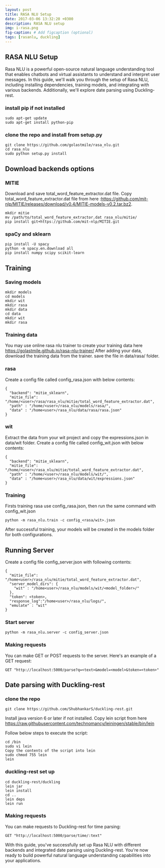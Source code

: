 ```yaml
---
layout: post
title: RASA NLU Setup
date: 2017-03-06 13:32:20 +0300
description: RASA NLU setup 
img: i-rasa.png
fig-caption: # Add figcaption (optional)
tags: [rasanlu, duckling]
---
```

## RASA NLU Setup
Rasa NLU is a powerful open-source natural language understanding tool that enables chatbots and virtual assistants to understand and interpret user messages. In this guide, we'll walk you through the setup of Rasa NLU, including installing dependencies, training models, and integrating with various backends. Additionally, we'll explore date parsing using Duckling-rest.

### install pip if not installed
```
sudo apt-get update
sudo apt-get install python-pip
```

### clone the repo and install from setup.py
```
git clone https://github.com/golastmile/rasa_nlu.git
cd rasa_nlu
sudo python setup.py install
```

## Download backends options
### MITIE
Download and save total_word_feature_extractor.dat file. Copy total_word_feature_extractor.dat file from here :https://github.com/mit-nlp/MITIE/releases/download/v0.4/MITIE-models-v0.2.tar.bz2.
```
mkdir mitie
mv /path/to/total_word_feature_extractor.dat rasa_nlu/mitie/
pip install git+https://github.com/mit-nlp/MITIE.git
```
### spaCy and sklearn
```
pip install -U spacy
python -m spacy.en.download all
pip install numpy scipy scikit-learn
```
## Training
### Saving models
```
mkdir models
cd models
mkdir wit
mkdir rasa
mkdir data
cd data
mkdir wit
mkdir rasa
```
### Training data
You may use online rasa nlu trainer to create your training data here https://golastmile.github.io/rasa-nlu-trainer/
After adding your data, download the training data from the trainer. save the file in data/rasa/ folder.
### rasa
Create a config file called config_rasa.json with below contents:
```
{
  "backend": "mitie_sklearn",
  "mitie_file": "/home/<user>/rasa/rasa_nlu/mitie/total_word_feature_extractor.dat",
  "path" : "/home/<user>/rasa_nlu/models/rasa/",
  "data" : "/home<user>/rasa_nlu/data/rasa/rasa.json"
}
```
### wit
Extract the data from your wit project and copy the expressions.json in data/wit folder.
Create a config file called config_wit.json with below contents:
```
{
  "backend": "mitie_sklearn",
  "mitie_file": "/home/<user>/rasa_nlu/mitie/total_word_feature_extractor.dat",
  "path" : "/home/<user>/rasa_nlu/models/wit/",
  "data" : "/home<user>/rasa_nlu/data/wit/expressions.json"
}
```
### Training
Firsts training rasa use config_rasa.json, then run the same command with config_wit.json
```
python -m rasa_nlu.train -c config_<rasa/wit>.json
```
After successful training, your models will be created in the models folder for both configurations.

## Running Server
Create a config file config_server.json with following contents:
```
{
  "mitie_file": "/home<user>/rasa_nlu/mitie/total_word_feature_extractor.dat",
  "server_model_dirs": {
    "wit" : "/home<user>/rasa_nlu/models/wit/<model_folder>/"
  },
  "token": <token>,
  "response_log":"/home<user>/rasa_nlu/logs/",
  "emulate" : "wit" 
}
```
### Start server
```
python -m rasa_nlu.server -c config_server.json
```

### Making requests
You can make GET or POST requests to the server. Here's an example of a GET request:
```
GET "http://localhost:5000/parse?q=<text>&model=<model>&token=<token>"
```

## Date parsing with Duckling-rest
### clone the repo
```
git clone https://github.com/ShubhankarS/duckling-rest.git
```
Install java version 6 or later if not installed. Copy lein script from here https://raw.githubusercontent.com/technomancy/leiningen/stable/bin/lein

Follow below steps to execute the script:
```
cd /bin
sudo vi lein
Copy the contents of the script into lein
sudo chmod 755 lein
lein
```
### duckling-rest set up
```
cd duckling-rest/duckling
lein jar
lein install
cd ..
lein deps
lein run
```
### Making requests
You can make requests to Duckling-rest for time parsing:
```
GET "http://localhost:5000/parse/time/:text"
```

With this guide, you've successfully set up Rasa NLU with different backends and integrated date parsing using Duckling-rest. You're now ready to build powerful natural language understanding capabilities into your applications.
